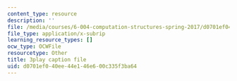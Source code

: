 ```yaml
---
content_type: resource
description: ''
file: /media/courses/6-004-computation-structures-spring-2017/d0701ef040ee44e146e600c335f3ba64_ydboHy_yNts.srt
file_type: application/x-subrip
learning_resource_types: []
ocw_type: OCWFile
resourcetype: Other
title: 3play caption file
uid: d0701ef0-40ee-44e1-46e6-00c335f3ba64
---
```

